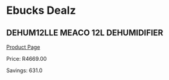 
# Ebucks Dealz
## DEHUM12LLE MEACO 12L DEHUMIDIFIER
[Product Page](https://www.ebucks.com/web/shop/productSelected.do?prodId=1191151845&catId=704982758)

Price: R4669.00

Savings: 631.0


	